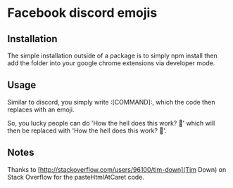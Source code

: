 # Facebook discord emojis

## Installation
The simple installation outside of a package is to simply npm install then add the folder into your google chrome extensions via developer mode.

## Usage
Similar to discord, you simply write :[COMMAND]:, which the code then replaces with an emoji.

So, you lucky people can do 'How the hell does this work? :thinking:' which will then be replaced with 'How the hell does this work? 🤔'.

## Notes
Thanks to [http://stackoverflow.com/users/96100/tim-down](Tim Down) on Stack Overflow for the pasteHtmlAtCaret code.

